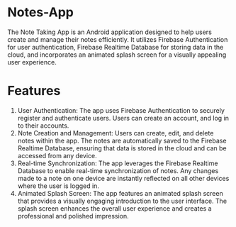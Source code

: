 # Notes-App

The Note Taking App is an Android application designed to help users create and manage their notes efficiently. It utilizes Firebase Authentication for user authentication, Firebase Realtime Database for storing data in the cloud, and incorporates an animated splash screen for a visually appealing user experience.

# Features

1. User Authentication: The app uses Firebase Authentication to securely register and authenticate users. Users can create an account, and log in to their accounts.
2. Note Creation and Management: Users can create, edit, and delete notes within the app. The notes are automatically saved to the Firebase Realtime Database, ensuring that data is stored in the cloud and can be accessed from any device.
3. Real-time Synchronization: The app leverages the Firebase Realtime Database to enable real-time synchronization of notes. Any changes made to a note on one device are instantly reflected on all other devices where the user is logged in.
4. Animated Splash Screen: The app features an animated splash screen that provides a visually engaging introduction to the user interface. The splash screen enhances the overall user experience and creates a professional and polished impression.
